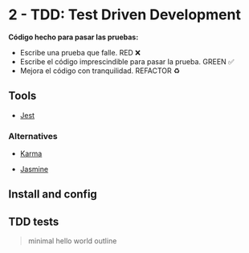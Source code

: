 # 2 - TDD: Test Driven Development

**Código hecho para pasar las pruebas:**

- Escribe una prueba que falle. RED ❌
- Escribe el código imprescindible para pasar la prueba. GREEN ✅
- Mejora el código con tranquilidad. REFACTOR ♻

## Tools

- [Jest](https://jestjs.io/)

### Alternatives

- [Karma](https://karma-runner.github.io/2.0/index.html)

- [Jasmine](https://jasmine.github.io/)


## Install and config



## TDD tests

> minimal hello world outline